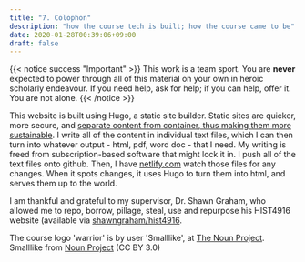 ```yaml
---
title: "7. Colophon"
description: "how the course tech is built; how the course came to be"
date: 2020-01-28T00:39:06+09:00
draft: false
---
```



{{< notice success "Important" >}} This work is a team sport. You are **never** expected to power through all of this material on your own in heroic scholarly endeavour. If you need help, ask for help; if you can help, offer it. You are not alone.
{{< /notice >}}

This website is built using Hugo, a static site builder. Static sites are quicker, more secure, and [separate content from container, thus making them more sustainable](https://programminghistorian.org/en/lessons/sustainable-authorship-in-plain-text-using-pandoc-and-markdown). I write all of the content in individual text files, which I can then turn into whatever output - html, pdf, word doc - that I need. My writing is freed from subscription-based software that might lock it in. I push all of the text files onto github. Then, I have [netlify.com](http://netlify.com) watch those files for any changes. When it spots changes, it uses Hugo to turn them into html, and serves them up to the world.

I am thankful and grateful to my supervisor, Dr. Shawn Graham, who allowed me to repo, borrow, pillage, steal, use and repurpose his HIST4916 website (available via [shawngraham/hist4916](https://github.com/shawngraham/hist4916). 

The course logo 'warrior' is by user 'Smalllike', at [The Noun Project](https://thenounproject.com). 
Smalllike from <a href="https://thenounproject.com/browse/icons/term/warrior/" target="_blank" title="warrior Icons">Noun Project</a> (CC BY 3.0)
